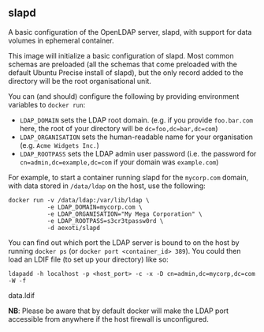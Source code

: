 ## slapd

A basic configuration of the OpenLDAP server, slapd, with support for data
volumes in ephemeral container.

This image will initialize a basic configuration of slapd. Most common schemas
are preloaded (all the schemas that come preloaded with the default Ubuntu
Precise install of slapd), but the only record added to the directory will be
the root organisational unit.

You can (and should) configure the following by providing environment variables
to `docker run`:

- `LDAP_DOMAIN` sets the LDAP root domain. (e.g. if you provide `foo.bar.com`
  here, the root of your directory will be `dc=foo,dc=bar,dc=com`)
- `LDAP_ORGANISATION` sets the human-readable name for your organisation (e.g.
  `Acme Widgets Inc.`)
- `LDAP_ROOTPASS` sets the LDAP admin user password (i.e. the password for
  `cn=admin,dc=example,dc=com` if your domain was `example.com`)

For example, to start a container running slapd for the `mycorp.com` domain,
with data stored in `/data/ldap` on the host, use the following:

    docker run -v /data/ldap:/var/lib/ldap \
               -e LDAP_DOMAIN=mycorp.com \
               -e LDAP_ORGANISATION="My Mega Corporation" \
               -e LDAP_ROOTPASS=s3cr3tpassw0rd \
               -d aexoti/slapd

You can find out which port the LDAP server is bound to on the host by running
`docker ps` (or `docker port <container_id> 389`). You could then load an LDIF
file (to set up your directory) like so:

    ldapadd -h localhost -p <host_port> -c -x -D cn=admin,dc=mycorp,dc=com -W -f
data.ldif

**NB**: Please be aware that by default docker will make the LDAP port
accessible from anywhere if the host firewall is unconfigured.
